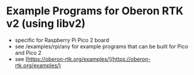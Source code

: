 # Example Programs for Oberon RTK v2 (using libv2)

* specific for Raspberry Pi Pico 2 board
* see /examples/rpi/any for example programs that can be built for Pico and Pico 2
* see [https://oberon-rtk.org/examples/](https://oberon-rtk.org/examples/)
